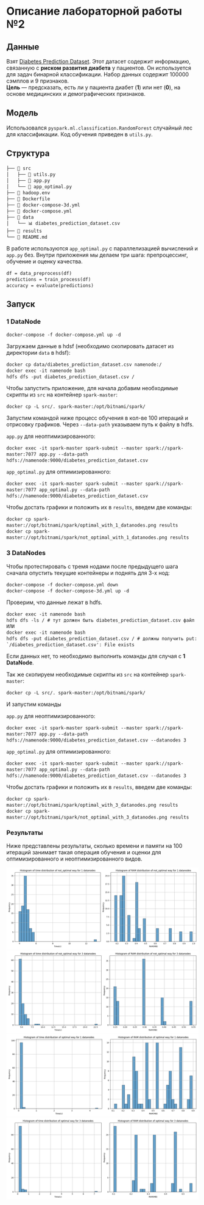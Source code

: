 
# Описание лабораторной работы №2
## Данные 

Взят [Diabetes Prediction Dataset](https://www.kaggle.com/datasets/iammustafatz/diabetes-prediction-dataset/data). Этот датасет содержит информацию, связанную с **риском развития диабета** у пациентов. Он используется для задач бинарной классификации.  Набор данных содержит 100000 сэмплов и 9 признаков.   
**Цель** — предсказать, есть ли у пациента диабет (**1**) или нет (**0**), на основе медицинских и демографических признаков.

## Модель
Использовался `pyspark.ml.classification.RandomForest` случайный лес для классификации. Код обучения приведен в `utils.py`.

## Структура 
```										
├── 📂 src	
│   ├── 🐍 utils.py
│   ├──	🐍 app.py				
│   └── 🐍 app_optimal.py	
├── 📄 hadoop.env
├── 🐳 Dockerfile				
├── 🐙 docker-compose-3d.yml
├── 🐙 docker-compose.yml					
├── 📂 data							
│   └── 📊 diabetes_prediction_dataset.csv						
├── 📂 results		
└── 📝 README.md				
```


В работе используются `app_optimal.py` с параллелизацией вычислений и `app.py` без. Внутри приложения мы делаем три шага: препроцессинг, обучение и оценку качества.
```
df = data_preprocess(df)
predictions = train_process(df)
accuracy = evaluate(predictions)
```

## Запуск
###  1 DataNode

```
docker-compose -f docker-compose.yml up -d
```
Загружаем данные в hdsf (необходимо скопировать датасет из директории `data`  в hdsf):
```
docker cp data/diabetes_prediction_dataset.csv namenode:/ 
docker exec -it namenode bash
hdfs dfs -put diabetes_prediction_dataset.csv /
```

Чтобы запустить приложение, для начала добавим необходимые скрипты из `src` на контейнер `spark-master`: 
```
docker cp -L src/. spark-master:/opt/bitnami/spark/
```
Запустим командой ниже процесс обучения в кол-ве 100 итераций и отрисовку графиков. Через `--data-path` указываем путь к файлу в hdfs.

`app.py` для неоптимизированного:
```
docker exec -it spark-master spark-submit --master spark://spark-master:7077 app.py --data-path hdfs://namenode:9000/diabetes_prediction_dataset.csv
```
`app_optimal.py` для оптимизированного: 
```
docker exec -it spark-master spark-submit --master spark://spark-master:7077 app_optimal.py --data-path hdfs://namenode:9000/diabetes_prediction_dataset.csv
```

Чтобы достать графики и положить их в `results`, введем две команды:
```
docker cp spark-master://opt/bitnami/spark/optimal_with_1_datanodes.png results
docker cp spark-master://opt/bitnami/spark/not_optimal_with_1_datanodes.png results
```
### 3 DataNodes
Чтобы протестировать с тремя нодами после предыдущего шага сначала опустить текущие контейнеры и поднять для 3-х нод:
```
docker-compose -f docker-compose.yml down
docker-compose -f docker-compose-3d.yml up -d
```

Проверим, что данные лежат в hdfs. 
```
docker exec -it namenode bash
hdfs dfs -ls / # тут должен быть diabetes_prediction_dataset.csv файл
ИЛИ
docker exec -it namenode bash
hdfs dfs -put diabetes_prediction_dataset.csv / # должны получить put: `/diabetes_prediction_dataset.csv': File exists
```
Если данных нет, то необходимо выполнить команды для случая с **1 DataNode**.

Так же скопируем необходимые скрипты из `src` на контейнер `spark-master`: 
```
docker cp -L src/. spark-master:/opt/bitnami/spark/
```

И запустим команды

`app.py` для неоптимизированного:
```
docker exec -it spark-master spark-submit --master spark://spark-master:7077 app.py --data-path hdfs://namenode:9000/diabetes_prediction_dataset.csv --datanodes 3
```
`app_optimal.py` для оптимизированного: 

```
docker exec -it spark-master spark-submit --master spark://spark-master:7077 app_optimal.py --data-path hdfs://namenode:9000/diabetes_prediction_dataset.csv --datanodes 3
```
Чтобы достать графики и положить их в `results`, введем две команды:
```
docker cp spark-master://opt/bitnami/spark/optimal_with_3_datanodes.png results
docker cp spark-master://opt/bitnami/spark/not_optimal_with_3_datanodes.png results
```

### Результаты
Ниже представлены результаты, сколько времени и памяти на 100 итераций занимает такая операция обучения и оценки для оптимизированного и неоптимизированного видов.

![results](results/not_optimal_with_1_datanodes.png)
![results](results/not_optimal_with_3_datanodes.png)
![results](results/optimal_with_1_datanodes.png)
![results](results/optimal_with_3_datanodes.png)
